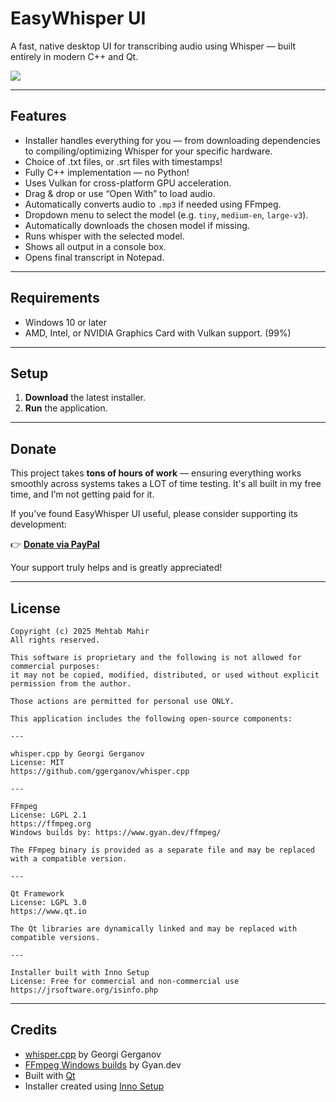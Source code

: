 # EasyWhisper UI

A fast, native desktop UI for transcribing audio using Whisper — built entirely in modern C++ and Qt.

<img src="https://github.com/mehtabmahir/easy-whisper-ui/blob/main/preview.png"/>

---

## Features
- Installer handles everything for you — from downloading dependencies to compiling/optimizing Whisper for your specific hardware.
- Choice of .txt files, or .srt files with timestamps!
- Fully C++ implementation — no Python!
- Uses Vulkan for cross-platform GPU acceleration.
- Drag & drop or use “Open With” to load audio.
- Automatically converts audio to `.mp3` if needed using FFmpeg.
- Dropdown menu to select the model (e.g. `tiny`, `medium-en`, `large-v3`).
- Automatically downloads the chosen model if missing.
- Runs whisper with the selected model.
- Shows all output in a console box.
- Opens final transcript in Notepad.

---

## Requirements

- Windows 10 or later  
- AMD, Intel, or NVIDIA Graphics Card with Vulkan support. (99%)

---

## Setup

1. **Download** the latest installer.  
2. **Run** the application.

---

## Donate

This project takes **tons of hours of work** — ensuring everything works smoothly across systems takes a LOT of time testing. It's all built in my free time, and I’m not getting paid for it.

If you’ve found EasyWhisper UI useful, please consider supporting its development:

👉 [**Donate via PayPal**](https://www.paypal.com/donate/?business=5FM6Y27A3CK58&no_recurring=0&currency_code=USD)

Your support truly helps and is greatly appreciated!

---

## License

```
Copyright (c) 2025 Mehtab Mahir
All rights reserved.

This software is proprietary and the following is not allowed for commercial purposes:
it may not be copied, modified, distributed, or used without explicit permission from the author.

Those actions are permitted for personal use ONLY.

This application includes the following open-source components:

---

whisper.cpp by Georgi Gerganov  
License: MIT  
https://github.com/ggerganov/whisper.cpp

---

FFmpeg  
License: LGPL 2.1  
https://ffmpeg.org  
Windows builds by: https://www.gyan.dev/ffmpeg/

The FFmpeg binary is provided as a separate file and may be replaced with a compatible version.

---

Qt Framework  
License: LGPL 3.0  
https://www.qt.io

The Qt libraries are dynamically linked and may be replaced with compatible versions.

---

Installer built with Inno Setup  
License: Free for commercial and non-commercial use  
https://jrsoftware.org/isinfo.php

```

---

## Credits

- [whisper.cpp](https://github.com/ggerganov/whisper.cpp) by Georgi Gerganov  
- [FFmpeg Windows builds](https://www.gyan.dev/ffmpeg/) by Gyan.dev  
- Built with [Qt](https://www.qt.io)  
- Installer created using [Inno Setup](https://jrsoftware.org/isinfo.php)

